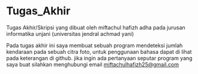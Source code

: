 # Tugas_Akhir
Tugas Akhir/Skripsi yang dibuat oleh miftachul hafizh adha pada jurusan informatika unjani (universitas jendral achmad yani)

Pada tugas akhir ini saya membuat sebuah program mendeteksi jumlah kendaraan pada sebuah citra foto, untuk penggunaan bahasa dapat di lihat pada keterangan di github. jika ingin ada pertanyaan seputar program yang saya buat silahkan menghubungi email miftachulhafizh25@gmail.com
